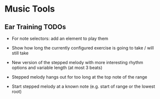 # Music Tools

## Ear Training TODOs

- For note selectors: add an element to play them 

- Show how long the currently configured exercise is going to take / will still take

- New version of the stepped melody with more interesting rhythm options and variable length (at most 3 beats)

- Stepped melody hangs out for too long at the top note of the range

- Start stepped melody at a known note (e.g. start of range or the lowest root)
